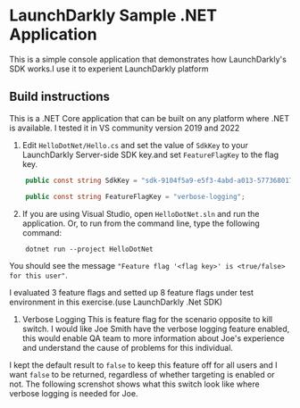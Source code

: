 # LaunchDarkly Sample .NET Application 

This is a simple console application that demonstrates how LaunchDarkly's SDK works.I use it to experient LaunchDarkly platform


## Build instructions 

This is a .NET Core application that can be built on any platform where .NET is available. I tested it in VS community version 2019 and 2022

1. Edit `HelloDotNet/Hello.cs` and set the value of `SdkKey` to your LaunchDarkly  Server-side SDK key.and set `FeatureFlagKey` to the flag key.

```csharp
    public const string SdkKey = "sdk-9104f5a9-e5f3-4abd-a013-57736801777e";

    public const string FeatureFlagKey = "verbose-logging";
```

2. If you are using Visual Studio, open `HelloDotNet.sln` and run the application. Or, to run from the command line, type the following command:

```
    dotnet run --project HelloDotNet
```

You should see the message `"Feature flag '<flag key>' is <true/false> for this user"`.

I evaluated 3 feature flags and setted up 8 feature flags under test environment in this exercise.(use LaunchDarkly .Net SDK)
1. Verbose Logging
This is feature flag for the scenario opposite to kill switch. I would like Joe Smith have the verbose logging feature enabled, this would enable QA team to more information about Joe's experience and understand the cause of problems for this individual.

I kept the default result to `false` to keep this feature off for all users and I want `false` to be returned, regardless of whether targeting is enabled or not.
The following screnshot shows what this switch look like where verbose logging is needed for Joe.
